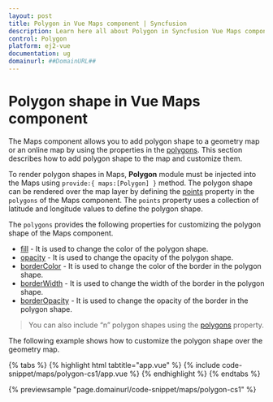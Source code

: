 ```yaml
---
layout: post
title: Polygon in Vue Maps component | Syncfusion
description: Learn here all about Polygon in Syncfusion Vue Maps component of Syncfusion Essential JS 2 and more.
control: Polygon 
platform: ej2-vue
documentation: ug
domainurl: ##DomainURL##
---
```


# Polygon shape in Vue Maps component

The Maps component allows you to add polygon shape to a geometry map or an online map by using the properties in the [polygons](https://ej2.syncfusion.com/vue/documentation/api/maps/polygonSettingsModel/#polygons). This section describes how to add polygon shape to the map and customize them.

To render polygon shapes in Maps, **Polygon** module must be injected into the Maps using `provide:{ maps:[Polygon] }` method. The polygon shape can be rendered over the map layer by defining the [points](https://ej2.syncfusion.com/vue/documentation/api/maps/polygonSettingModel/#points) property in the `polygons` of the Maps component. The `points` property uses a collection of latitude and longitude values to define the polygon shape.

The `polygons` provides the following properties for customizing the polygon shape of the Maps component.

* [fill](https://ej2.syncfusion.com/vue/documentation/api/maps/polygonSettingModel/#fill) - It is used to change the color of the polygon shape.
* [opacity](https://ej2.syncfusion.com/vue/documentation/api/maps/polygonSettingModel/#opacity) - It is used to change the opacity of the polygon shape.
* [borderColor](https://ej2.syncfusion.com/vue/documentation/api/maps/polygonSettingModel/#bordercolor) - It is used to change the color of the border in the polygon shape.
* [borderWidth](https://ej2.syncfusion.com/vue/documentation/api/maps/polygonSettingModel/#borderwidth) - It is used to change the width of the border in the polygon shape.
* [borderOpacity](https://ej2.syncfusion.com/vue/documentation/api/maps/polygonSettingModel/#borderopacity) - It is used to change the opacity of the border in the polygon shape.

> You can also include “n” polygon shapes using the [polygons](https://ej2.syncfusion.com/vue/documentation/api/maps/polygonSettingsModel/#polygons) property.

The following example shows how to customize the polygon shape over the geometry map.

{% tabs %}
{% highlight html tabtitle="app.vue" %}
{% include code-snippet/maps/polygon-cs1/app.vue %}
{% endhighlight %}
{% endtabs %}
        
{% previewsample "page.domainurl/code-snippet/maps/polygon-cs1" %}
